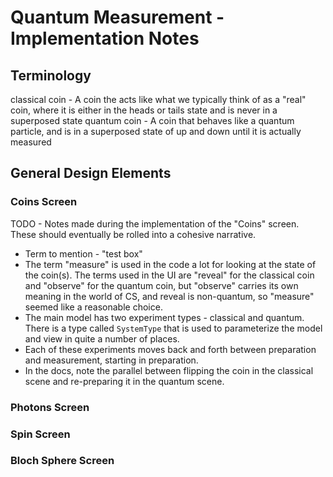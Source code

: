 # Quantum Measurement - Implementation Notes

## Terminology

classical coin - A coin the acts like what we typically think of as a "real" coin, where it is either in the heads or
tails state and is never in a superposed state
quantum coin - A coin that behaves like a quantum particle, and is in a superposed state of up and down until it is
actually measured

## General Design Elements

### Coins Screen

TODO - Notes made during the implementation of the "Coins" screen. These should eventually be rolled into a cohesive
narrative.

- Term to mention - "test box"
- The term "measure" is used in the code a lot for looking at the state of the coin(s).  The terms used in the UI are
  "reveal" for the classical coin and "observe" for the quantum coin, but "observe" carries its own meaning in the world
  of CS, and reveal is non-quantum, so "measure" seemed like a reasonable choice.
- The main model has two experiment types - classical and quantum.  There is a type called `SystemType` that is used
to parameterize the model and view in quite a number of places.
- Each of these experiments moves back and forth between preparation and measurement, starting in preparation.
- In the docs, note the parallel between flipping the coin in the classical scene and re-preparing it in the quantum 
  scene.

### Photons Screen

### Spin Screen

### Bloch Sphere Screen
